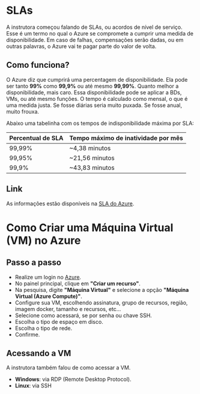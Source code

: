 # SLAs

A instrutora começou falando de SLAs, ou acordos de nível de serviço. Esse é um termo no qual o Azure se compromete a cumprir uma medida de disponibilidade. Em caso de falhas, compensações serão dadas, ou em outras palavras, o Azure vai te pagar parte do valor de volta.

## Como funciona?

O Azure diz que cumprirá uma percentagem de disponibilidade. Ela pode ser tanto **99%** como **99,9%** ou até mesmo **99,99%**. Quanto melhor a disponibilidade, mais caro. Essa disponibilidade pode se aplicar a BDs, VMs, ou até mesmo funções. O tempo é calculado como mensal, o que é uma medida justa. Se fosse diárias seria muito puxada. Se fosse anual, muito frouxa.

Abaixo uma tabelinha com os tempos de indisponibilidade máxima por SLA:

| Percentual de SLA | Tempo máximo de inatividade por mês |
|-------------------|------------------------------------|
| 99,99%            | ~4,38 minutos                     |
| 99,95%            | ~21,56 minutos                    |
| 99,9%             | ~43,83 minutos                    |

## Link

As informações estão disponíveis na [SLA do Azure](https://azure.microsoft.com/pt-br/support/legal/sla/).


# Como Criar uma Máquina Virtual (VM) no Azure

## Passo a passo

- Realize um login no [Azure](https://portal.azure.com).
- No painel principal, clique em **"Criar um recurso"**.
- Na pesquisa, digite **"Máquina Virtual"** e selecione a opção **"Máquina Virtual (Azure Compute)"**.
- Configure sua VM, escolhendo assinatura, grupo de recursos, região, imagem docker, tamanho e recursos, etc...
- Selecione como acessará, se por senha ou chave SSH.
- Escolha o tipo de espaço em disco.
- Escolha o tipo de rede.
- Confirme.

## Acessando a VM

A instrutora também falou de como acessar a VM.

- **Windows**: via RDP (Remote Desktop Protocol).
- **Linux**: via SSH